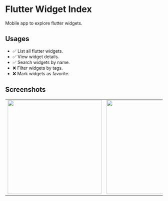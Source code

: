 # Flutter Widget Index

Mobile app to explore flutter widgets.

## Usages

- ✅ List all flutter widgets.
- ✅ View widget details.
- ✅ Search widgets by name.
- ❌ Filter widgets by tags.
- ❌ Mark widgets as favorite.

## Screenshots

<table>
    <tr>
        <td><img src="https://user-images.githubusercontent.com/36144069/236259054-1249dfdc-78ab-4f77-9fda-73d7be04085b.jpg" width="300"></td>
        <td><img src="https://user-images.githubusercontent.com/36144069/236260804-f948e947-b2e0-4686-b372-24850dad42d7.jpg" width="300"></td>
        <td><img src="https://user-images.githubusercontent.com/36144069/236260687-83f3bb1f-a1a2-48b4-80ff-fe1c130ca865.jpg" width="300"></td>
    </tr>
</table>
